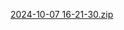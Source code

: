 [2024-10-07 16-21-30.zip](https://github.com/user-attachments/files/17280446/2024-10-07.16-21-30.zip)
